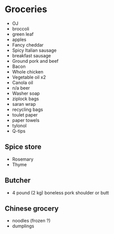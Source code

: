 # Groceries

- OJ
- broccoli
- green leaf
- apples
- Fancy cheddar
- Spicy Italian sausage
- breakfast sausage
- Ground pork and beef
- Bacon
- Whole chicken
- Vegetable oil x2
- Canola oil
- n/a beer
- Washer soap
- ziplock bags
- saran wrap
- recycling bags
- toulet paper
- paper towels
- tylonol
- Q-tips

## Spice store

- Rosemary
- Thyme

## Butcher

- 4 pound (2 kg) boneless pork shoulder or butt

## Chinese grocery

- noodles (frozen ?)
- dumplings
